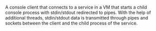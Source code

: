 A console client that connects to a service in a VM that starts a child console process with stdin/stdout redirected to pipes. With the help of additional threads, stdin/stdout data is transmitted through pipes and sockets between the client and the child process of the service.
